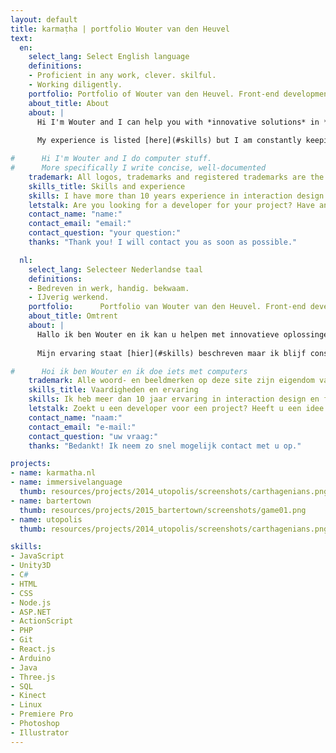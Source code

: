 ```yaml
---
layout: default
title: karmaṭha | portfolio Wouter van den Heuvel
text:
  en:
    select_lang: Select English language
    definitions:
    - Proficient in any work, clever. skilful.
    - Working diligently.
    portfolio: Portfolio of Wouter van den Heuvel. Front-end development guru based in The Hague, Netherlands
    about_title: About
    about: |
      Hi I'm Wouter and I can help you with *innovative solutions* in *interactive software products*. I enjoy crafting maintainable, elegant, well-documented code for any type of front-end project. I like to collaborate in (small) teams because I truly believe the synergistic effect brings out the best in any situation, but I can also work very effectively on my own.
      
      My experience is listed [here](#skills) but I am constantly keeping up with new developments and eager to learn and apply new things. I am especially especially passionate about *Virtual Reality*, *games*, and any type of new technology. I am available for freelance work, so [get in touch](#contact).

#      Hi I'm Wouter and I do computer stuff.
#      More specifically I write concise, well-documented   
    trademark: All logos, trademarks and registered trademarks are the property of their respective owners.
    skills_title: Skills and experience 
    skills: I have more than 10 years experience in interaction design and writing front-end code. These are some of the technologies and tools I'm most comfortable with.
    letstalk: Are you looking for a developer for your project? Have an idea for a game, a VR experience, web app or something else altogether? Let's talk. I’m available for hire on a freelance or contract basis. 
    contact_name: "name:"
    contact_email: "email:"
    contact_question: "your question:"
    thanks: "Thank you! I will contact you as soon as possible."

  nl:
    select_lang: Selecteer Nederlandse taal
    definitions:
    - Bedreven in werk, handig. bekwaam.
    - IJverig werkend.
    portfolio:      Portfolio van Wouter van den Heuvel. Front-end development guru in Den Haag, Nederland
    about_title: Omtrent
    about: |
      Hallo ik ben Wouter en ik kan u helpen met innovatieve oplossingen op het gebied van interactieve softwareproducten. Ik creëer graag onderhoudbare, elegante en goed gedocumenteerde code voor ieder soort front-end project. Ik werk graag samen in (kleine) teams omdat ik geloof dat de synergetische werking het beste in iedere situatie naar boven brengt, maar kan ook uitstekend zelfstandig werken. 
      
      Mijn ervaring staat [hier](#skills) beschreven maar ik blijf constant op de hoogte van nieuwe ontwikkelingen en leer graag nieuwe dingen. Ik ben voornamelijk gepassioneerd over Virtual Reality, games en andere nieuwe technologieën. Ik ben beschikbaar voor freelance werk, dus [neem contact](#contact) met mij op.

#      Hoi ik ben Wouter en ik doe iets met computers
    trademark: Alle woord- en beeldmerken op deze site zijn eigendom van haar rechtmatige eigenaars.
    skills_title: Vaardigheden en ervaring
    skills: Ik heb meer dan 10 jaar ervaring in interaction design en front-end code. Dit zijn een aantal van de technologieën en tools waar ik mee heb gewerkt.
    letstalk: Zoekt u een developer voor een project? Heeft u een idee voor een game, VR experience, web app of iets compleets anders? Dan kunnen we praten. 
    contact_name: "naam:"
    contact_email: "e-mail:"
    contact_question: "uw vraag:"
    thanks: "Bedankt! Ik neem zo snel mogelijk contact met u op."

projects:
- name: karmatha.nl
- name: immersivelanguage
  thumb: resources/projects/2014_utopolis/screenshots/carthagenians.png
- name: bartertown
  thumb: resources/projects/2015_bartertown/screenshots/game01.png
- name: utopolis
  thumb: resources/projects/2014_utopolis/screenshots/carthagenians.png

skills:
- JavaScript
- Unity3D
- C#
- HTML
- CSS
- Node.js
- ASP.NET
- ActionScript
- PHP
- Git
- React.js
- Arduino
- Java
- Three.js
- SQL
- Kinect
- Linux
- Premiere Pro
- Photoshop
- Illustrator
---
```

